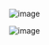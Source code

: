 ![image](https://github.com/user-attachments/assets/2cda3e31-6370-414a-9fb0-d280139ee81f)

![image](https://github.com/user-attachments/assets/22e10614-62bf-4531-ab5d-a229836fcf31)

